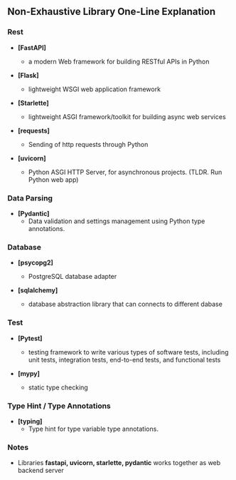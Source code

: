 ## Non-Exhaustive Library One-Line Explanation

### Rest

- **[FastAPI]**
  - a modern Web framework for building RESTful APIs in Python
 
- **[Flask]**
  - lightweight WSGI web application framework
 
- **[Starlette]**
  - lightweight ASGI framework/toolkit for building async web services

- **[requests]**
  - Sending of http requests through Python
  
- **[uvicorn]**
  - Python ASGI HTTP Server, for asynchronous projects. (TLDR. Run Python web app)
  
### Data Parsing

- **[Pydantic]**
  - Data validation and settings management using Python type annotations.

### Database

- **[psycopg2]**
  - PostgreSQL database adapter 
  
- **[sqlalchemy]**
  - database abstraction library that can connects to different dabase


### Test

- **[Pytest]**
  - testing framework to write various types of software tests, including unit tests, integration tests, end-to-end tests, and functional tests

- **[mypy]**
  - static type checking

### Type Hint / Type Annotations

- **[typing]**
  - Type hint for type variable type annotations.


### Notes
- Libraries **fastapi, uvicorn, starlette, pydantic** works together as web backend server
